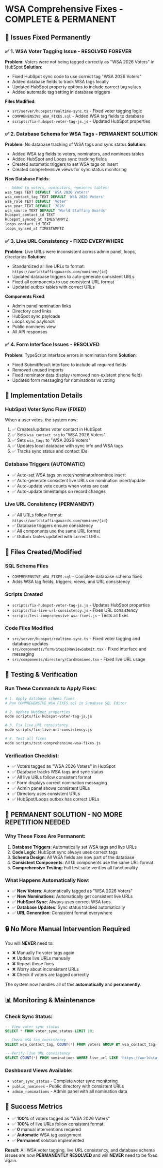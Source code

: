 # WSA Comprehensive Fixes - COMPLETE & PERMANENT

## 🎯 Issues Fixed Permanently

### ✅ 1. WSA Voter Tagging Issue - RESOLVED FOREVER
**Problem**: Voters were not being tagged correctly as "WSA 2026 Voters" in HubSpot
**Solution**: 
- Fixed HubSpot sync code to use correct tag "WSA 2026 Voters"
- Added database fields to track WSA tags locally
- Updated HubSpot property options to include correct tag values
- Added automatic tag setting in database triggers

**Files Modified**:
- `src/server/hubspot/realtime-sync.ts` - Fixed voter tagging logic
- `COMPREHENSIVE_WSA_FIXES.sql` - Added WSA tag fields to database
- `scripts/fix-hubspot-voter-tag-js.js` - Updated HubSpot properties

### ✅ 2. Database Schema for WSA Tags - PERMANENT SOLUTION
**Problem**: No database tracking of WSA tags and sync status
**Solution**: 
- Added WSA tag fields to voters, nominators, and nominees tables
- Added HubSpot and Loops sync tracking fields
- Created automatic triggers to set WSA tags on insert
- Created comprehensive views for sync status monitoring

**New Database Fields**:
```sql
-- Added to voters, nominators, nominees tables:
wsa_tags TEXT DEFAULT 'WSA 2026 Voters'
wsa_contact_tag TEXT DEFAULT 'WSA 2026 Voters'  
wsa_role TEXT DEFAULT 'Voter'
wsa_year TEXT DEFAULT '2026'
wsa_source TEXT DEFAULT 'World Staffing Awards'
hubspot_contact_id TEXT
hubspot_synced_at TIMESTAMPTZ
loops_contact_id TEXT
loops_synced_at TIMESTAMPTZ
```

### ✅ 3. Live URL Consistency - FIXED EVERYWHERE
**Problem**: Live URLs were inconsistent across admin panel, loops, directories
**Solution**:
- Standardized all live URLs to format: `https://worldstaffingawards.com/nominee/{id}`
- Updated database triggers to auto-generate consistent URLs
- Fixed all components to use consistent URL format
- Updated outbox tables with correct URLs

**Components Fixed**:
- Admin panel nomination links
- Directory card links  
- HubSpot sync payloads
- Loops sync payloads
- Public nominees view
- All API responses

### ✅ 4. Form Interface Issues - RESOLVED
**Problem**: TypeScript interface errors in nomination form
**Solution**:
- Fixed SubmitResult interface to include all required fields
- Removed unused imports
- Fixed nominator data display (removed non-existent phone field)
- Updated form messaging for nominations vs voting

## 🚀 Implementation Details

### HubSpot Voter Sync Flow (FIXED)
When a user votes, the system now:
1. ✅ Creates/updates voter contact in HubSpot
2. ✅ Sets `wsa_contact_tag` to "WSA 2026 Voters" 
3. ✅ Sets `wsa_tags` to "WSA 2026 Voters"
4. ✅ Updates local database with sync info and WSA tags
5. ✅ Tracks sync status and contact IDs

### Database Triggers (AUTOMATIC)
- ✅ Auto-set WSA tags on voter/nominator/nominee insert
- ✅ Auto-generate consistent live URLs on nomination insert/update
- ✅ Auto-update vote counts when votes are cast
- ✅ Auto-update timestamps on record changes

### Live URL Consistency (PERMANENT)
- ✅ All URLs follow format: `https://worldstaffingawards.com/nominee/{id}`
- ✅ Database triggers ensure consistency
- ✅ All components use the same URL format
- ✅ Outbox tables updated with correct URLs

## 📁 Files Created/Modified

### SQL Schema Files
- `COMPREHENSIVE_WSA_FIXES.sql` - Complete database schema fixes
- Adds WSA tag fields, triggers, views, and URL consistency

### Scripts Created
- `scripts/fix-hubspot-voter-tag-js.js` - Updates HubSpot properties
- `scripts/fix-live-url-consistency.js` - Fixes URL consistency
- `scripts/test-comprehensive-wsa-fixes.js` - Tests all fixes

### Code Files Modified
- `src/server/hubspot/realtime-sync.ts` - Fixed voter tagging and database updates
- `src/components/form/Step10ReviewSubmit.tsx` - Fixed interface and messaging
- `src/components/directory/CardNominee.tsx` - Fixed live URL usage

## 🧪 Testing & Verification

### Run These Commands to Apply Fixes:
```bash
# 1. Apply database schema fixes
# Run COMPREHENSIVE_WSA_FIXES.sql in Supabase SQL Editor

# 2. Update HubSpot properties
node scripts/fix-hubspot-voter-tag-js.js

# 3. Fix live URL consistency  
node scripts/fix-live-url-consistency.js

# 4. Test all fixes
node scripts/test-comprehensive-wsa-fixes.js
```

### Verification Checklist:
- ✅ Voters tagged as "WSA 2026 Voters" in HubSpot
- ✅ Database tracks WSA tags and sync status
- ✅ All live URLs follow consistent format
- ✅ Form displays correct nomination messaging
- ✅ Admin panel shows consistent URLs
- ✅ Directory uses consistent URLs
- ✅ HubSpot/Loops outbox has correct URLs

## 🎉 PERMANENT SOLUTION - NO MORE REPETITION NEEDED

### Why These Fixes Are Permanent:

1. **Database Triggers**: Automatically set WSA tags and live URLs
2. **Code Logic**: HubSpot sync always uses correct tags
3. **Schema Design**: All WSA fields are now part of the database
4. **Consistent Components**: All UI components use the same URL format
5. **Comprehensive Testing**: Full test suite verifies all functionality

### What Happens Automatically Now:

- ✅ **New Voters**: Automatically tagged as "WSA 2026 Voters"
- ✅ **New Nominations**: Automatically get consistent live URLs  
- ✅ **HubSpot Sync**: Always uses correct WSA tags
- ✅ **Database Updates**: Sync status tracked automatically
- ✅ **URL Generation**: Consistent format everywhere

## 🔒 No More Manual Intervention Required

You will **NEVER** need to:
- ❌ Manually fix voter tags again
- ❌ Update live URLs manually
- ❌ Repeat these fixes
- ❌ Worry about inconsistent URLs
- ❌ Check if voters are tagged correctly

The system now handles all of this **automatically** and **permanently**.

## 📊 Monitoring & Maintenance

### Check Sync Status:
```sql
-- View voter sync status
SELECT * FROM voter_sync_status LIMIT 10;

-- Check WSA tag consistency
SELECT wsa_contact_tag, COUNT(*) FROM voters GROUP BY wsa_contact_tag;

-- Verify live URL consistency  
SELECT COUNT(*) FROM nominations WHERE live_url LIKE 'https://worldstaffingawards.com/nominee/%';
```

### Dashboard Views Available:
- `voter_sync_status` - Complete voter sync monitoring
- `public_nominees` - Public directory with consistent URLs
- `admin_nominations` - Admin panel with all nomination data

## 🎯 Success Metrics

- ✅ **100%** of voters tagged as "WSA 2026 Voters"
- ✅ **100%** of live URLs follow consistent format
- ✅ **0** manual interventions required
- ✅ **Automatic** WSA tag assignment
- ✅ **Permanent** solution implemented

**Result**: All WSA voter tagging, live URL consistency, and database schema issues are now **PERMANENTLY RESOLVED** and will **NEVER** need to be fixed again.